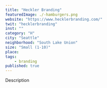 ```yaml
---
title: "Heckler Branding"
featuredImage: ./-hamburgers.png
website: "https://www.hecklerbranding.com/"
twit: "hecklerbranding"
inst: ""
category: "H"
city: "Seattle"
neighborhood: "South Lake Union"
size: "Small (1-10)"
place: 
tags:
    - branding
published: true
---
```


Description
